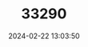---
title: "33290"
category: "Couratari asterotricha"
draft: false
date: 2024-02-22 13:03:50
languages:
  Portuguese: ["Imbirema"]
---